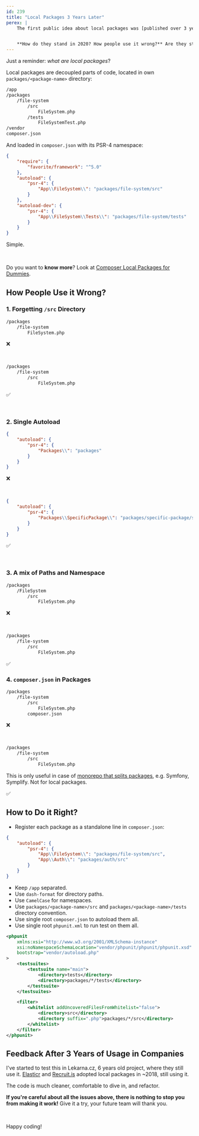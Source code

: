 ```yaml
---
id: 239
title: "Local Packages 3 Years Later"
perex: |
    The first public idea about local packages was [published over 3 years ago](/blog/2017/12/25/composer-local-packages-for-dummies/) after 1 year of internal testing.


    **How do they stand in 2020? How people use it wrong?** Are they still the best option to keep low complexity in huge projects?
---
```


Just a reminder: *what are local packages*?

Local packages are decoupled parts of code, located in own `packages/<package-name>` directory:

```bash
/app
/packages
    /file-system
        /src
            FileSystem.php
        /tests
            FileSystemTest.php
/vendor
composer.json
```

And loaded in `composer.json` with its PSR-4 namespace:

```json
{
    "require": {
        "favorite/framework": "^5.0"
    },
    "autoload": {
        "psr-4": {
            "App\\FileSystem\\": "packages/file-system/src"
        }
    },
    "autoload-dev": {
        "psr-4": {
            "App\\FileSystem\\Tests\\": "packages/file-system/tests"
        }
    }
}
```

Simple.

<br>

Do you want to **know more**? Look at [Composer Local Packages for Dummies](/blog/2017/12/25/composer-local-packages-for-dummies/).

## How People Use it Wrong?

### 1. Forgetting `/src` Directory

```bash
/packages
    /file-system
        FileSystem.php
```

❌

<br>


```bash
/packages
    /file-system
        /src
            FileSystem.php
```

✅

<br>

### 2. Single Autoload

```json
{
    "autoload": {
        "psr-4": {
            "Packages\\": "packages"
        }
    }
}
```

❌

<br>


```json
{
    "autoload": {
        "psr-4": {
            "Packages\\SpecificPackage\\": "packages/specific-package/src"
        }
    }
}
```

✅

<br>

### 3. A mix of Paths and Namespace

```bash
/packages
    /FileSystem
        /src
            FileSystem.php
```

❌

<br>


```bash
/packages
    /file-system
        /src
            FileSystem.php
```

✅


### 4. `composer.json` in Packages

```bash
/packages
    /file-system
        /src
            FileSystem.php
        composer.json
```

❌

<br>


```bash
/packages
    /file-system
        /src
            FileSystem.php
```

This is only useful in case of [monorepo that splits packages](/blog/2018/10/08/new-in-symplify-5-create-merge-and-split-monorepo-with-1-command/), e.g. Symfony, Symplify. Not for local packages.

✅


## How to Do it Right?

- Register each package as a standalone line in `composer.json`:

```json
{
    "autoload": {
        "psr-4": {
            "App\\FileSystem\\": "packages/file-system/src",
            "App\\Auth\\": "packages/auth/src"
        }
    }
}
```

- Keep `/app` separated.
- Use `dash-format` for directory paths.
- Use `CamelCase` for namespaces.
- Use `packages/<package-name>/src` and `packages/<package-name>/tests` directory convention.
- Use single root `composer.json` to autoload them all.
- Use single root `phpunit.xml` to run test on them all.

```xml
<phpunit
    xmlns:xsi="http://www.w3.org/2001/XMLSchema-instance"
    xsi:noNamespaceSchemaLocation="vendor/phpunit/phpunit/phpunit.xsd"
    bootstrap="vendor/autoload.php"
>
    <testsuites>
        <testsuite name="main">
            <directory>tests</directory>
            <directory>packages/*/tests</directory>
        </testsuite>
    </testsuites>

    <filter>
        <whitelist addUncoveredFilesFromWhitelist="false">
            <directory>src</directory>
            <directory suffix=".php">packages/*/src</directory>
        </whitelist>
    </filter>
</phpunit>
```

## Feedback After 3 Years of Usage in Companies

I've started to test this in Lekarna.cz, 6 years old project, where they still use it.
[Elasticr](https://www.elasticr.cz) and [Recruit.is](https://recruitis.io) adopted local packages in ~2018, still using it.

The code is much cleaner, comfortable to dive in, and refactor.

**If you're careful about all the issues above, there is nothing to stop you from making it work!** Give it a try, your future team will thank you.


<br>

Happy coding!

